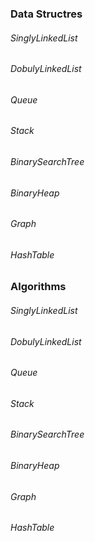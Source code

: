 ### Data Structres

###### SinglyLinkedList

###### DobulyLinkedList

###### Queue

###### Stack

###### BinarySearchTree

###### BinaryHeap

###### Graph

###### HashTable


### Algorithms

###### SinglyLinkedList

###### DobulyLinkedList

###### Queue

###### Stack

###### BinarySearchTree

###### BinaryHeap

###### Graph

###### HashTable
